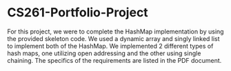 # CS261-Portfolio-Project

For this project, we were to complete the HashMap implementation by using the provided skeleton 
code. We used a dynamic array and singly linked list to implement both of the HashMap.  We 
implemented 2 different types of hash maps, one utilizing open addressing and the other using 
single chaining.  The specifics of the requirements are listed in the PDF document.
